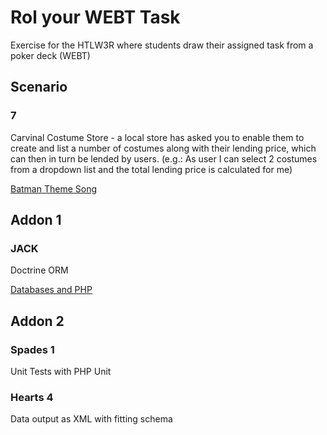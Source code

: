# Rol your WEBT Task
Exercise for the HTLW3R where students draw their assigned task from a poker deck (WEBT)

## Scenario
### 7
Carvinal Costume Store - a local store has asked you to enable them to create and list a number of costumes
along with their lending price, which can then in turn be lended by users.
(e.g.: As user I can select 2 costumes from a dropdown list and the total lending price is calculated for me)

[Batman Theme  Song](https://www.youtube.com/watch?v=VSaDPc1Cs5U)

## Addon 1
### JACK
Doctrine ORM

[Databases and PHP](https://my.htl3r.skilldisplay.eu/skillset/30)

## Addon 2
### Spades 1
Unit Tests with PHP Unit

### Hearts  4
Data output as XML with fitting schema